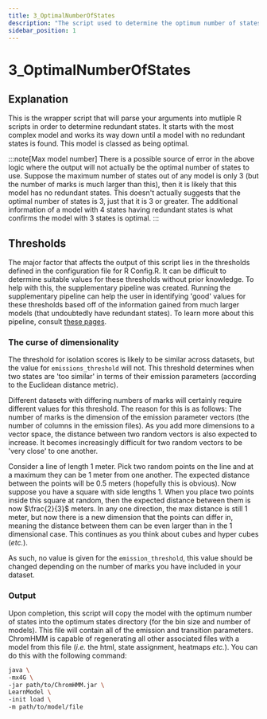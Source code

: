 ```yaml
---
title: 3_OptimalNumberOfStates
description: "The script used to determine the optimum number of states."
sidebar_position: 1
---
```


# 3_OptimalNumberOfStates

## Explanation

This is the wrapper script that will parse your arguments into mutliple R 
scripts in order to determine redundant states. It starts with the most 
complex model and works its way down until a model with no redundant states is 
found. This model is classed as being optimal.

:::note[Max model number]
There is a possible source of error in the above logic where the output will 
not actually be the optimal number of states to use. Suppose the maximum 
number of states out of any model is only 3 (but the number of marks is much 
larger than this), then it is likely that this model has no redundant states. 
This doesn't actually suggests that the optimal number of states is 3, just 
that it is 3 or greater. The additional information of a model with 4 states 
having redundant states is what confirms the model with 3 states is optimal.
:::

## Thresholds

The major factor that affects the output of this script lies in the thresholds
defined in the configuration file for R Config.R. It can be difficult to
determine suitable values for these thresholds without prior knowledge. To help
with this, the supplementary pipeline was created. Running the supplementary
pipeline can help the user in identifying 'good' values for these thresholds
based off of the information gained from much larger models (that undoubtedly
have redundant states). To learn more about this pipeline, consult 
[these pages](/category/supplementary-pipeline---usage-and-explanation).

### The curse of dimensionality

The threshold for isolation scores is likely to be similar across datasets, but
the value for `emissions_threshold` will not. This threshold determines when
two states are 'too similar' in terms of their emission parameters (according
to the Euclidean distance metric).

Different datasets with differing numbers of marks will certainly require
different values for this threshold. The reason for this is as follows: The
number of marks is the dimension of the emission parameter vectors (the number
of columns in the emission files). As you add more dimensions to a vector
space, the distance between two random vectors is also expected to increase. It
becomes increasingly difficult for two random vectors to be 'very close' to one
another.

Consider a line of length 1 meter. Pick two random points on the line and at a
maximum they can be 1 meter from one another. The expected distance between the
points will be 0.5 meters (hopefully this is obvious). Now suppose you have a
square with side lengths 1. When you place two points inside this square at
random, then the expected distance between them is now $\frac{2}{3}$ meters. In
any one direction, the max distance is still 1 meter, but now there is a new
dimension that the points can differ in, meaning the distance between them can
be even larger than in the 1 dimensional case. This continues as you think
about cubes and hyper cubes (*etc.*).

As such, no value is given for the `emission_threshold`, this value should be
changed depending on the number of marks you have included in your dataset.

### Output

Upon completion, this script will copy the model with the optimum number of
states into the optimum states directory (for the bin size and number of 
models). This file will contain all of the emission and transition parameters.
ChromHMM is capable of regenerating all other associated files with a model
from this file (*i.e.* the html, state assignment, heatmaps *etc.*). You can
do this with the following command:

```bash
java \
-mx4G \
-jar path/to/ChromHMM.jar \
LearnModel \
-init load \
-m path/to/model/file
```

